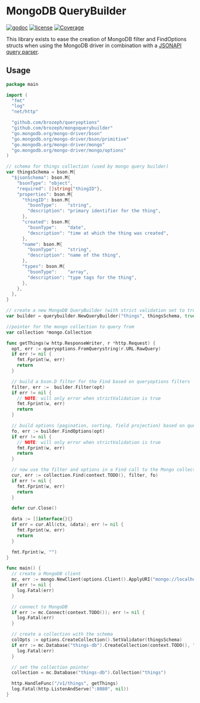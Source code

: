 # MongoDB QueryBuilder

[![godoc](http://img.shields.io/badge/godoc-reference-blue.svg?style=flat)](https://godoc.org/github.com/brozeph/mongoquerybuilder) [![license](http://img.shields.io/badge/license-MIT-red.svg?style=flat)](https://raw.githubusercontent.com/brozeph/mongoquerybuilder/main/LICENSE) [![Coverage](http://gocover.io/_badge/github.com/brozeph/mongoquerybuilder)](http://gocover.io/github.com/brozeph/mongoquerybuilder)


This library exists to ease the creation of MongoDB filter and FindOptions structs when using the MongoDB driver in combination with a [JSONAPI query parser](https://github.com/brozeph/queryoptions).

## Usage

```go
package main

import (
  "fmt"
  "log"
  "net/http"

  "github.com/brozeph/queryoptions"
  "github.com/brozeph/mongoquerybuilder"
  "go.mongodb.org/mongo-driver/bson"
  "go.mongodb.org/mongo-driver/bson/primitive"
  "go.mongodb.org/mongo-driver/mongo"
  "go.mongodb.org/mongo-driver/mongo/options"
)

// schema for things collection (used by mongo query builder)
var thingsSchema = bson.M{
  "$jsonSchema": bson.M{
    "bsonType": "object",
    "required": []string{"thingID"},
    "properties": bson.M{
      "thingID": bson.M{
        "bsonType":    "string",
        "description": "primary identifier for the thing",
      },
      "created": bson.M{
        "bsonType":    "date",
        "description": "time at which the thing was created",
      },
      "name": bson.M{
        "bsonType":    "string",
        "description": "name of the thing",
      },
      "types": bson.M{
        "bsonType":    "array",
        "description": "type tags for the thing",
      },
    },
  },
}

// create a new MongoDB QueryBuilder (with strict validation set to true)
var builder = querybuilder.NewQueryBuilder("things", thingsSchema, true)

//pointer for the mongo collection to query from
var collection *mongo.Collection

func getThings(w http.ResponseWriter, r *http.Request) {
  opt, err := queryoptions.FromQuerystring(r.URL.RawQuery)
  if err != nil {
    fmt.Fprint(w, err)
    return
  }

  // build a bson.D filter for the Find based on queryoptions filters
  filter, err :=  builder.Filter(opt)
  if err != nil {
    // NOTE: will only error when strictValidation is true
    fmt.Fprint(w, err)
    return
  }

  // build options (pagination, sorting, field projection) based on queryoptions
  fo, err := builder.FindOptions(opt)
  if err != nil {
    // NOTE: will only error when strictValidation is true
    fmt.Fprint(w, err)
    return
  }

  // now use the filter and options in a Find call to the Mongo collection
  cur, err := collection.Find(context.TODO(), filter, fo)
  if err != nil {
    fmt.Fprint(w, err)
    return
  }

  defer cur.Close()

  data := []interface{}{}
  if err = cur.All(ctx, &data); err != nil {
    fmt.Fprint(w, err)
    return
  }

  fmt.Fprint(w, "")
}

func main() {
  // create a MongoDB client
  mc, err := mongo.NewClient(options.Client().ApplyURI("mongo://localhost:27017"))
  if err != nil {
    log.Fatal(err)
  }

  // connect to MongoDB
  if err := mc.Connect(context.TODO()); err != nil {
    log.Fatal(err)
  }

  // create a collection with the schema
  colOpts := options.CreateCollection().SetValidator(thingsSchema)
  if err := mc.Database("things-db").CreateCollection(context.TODO(), "things", colOpts); err != nil {
    log.Fatal(err)
  }

  // set the collection pointer
  collection = mc.Database("things-db").Collection("things")

  http.HandleFunc("/v1/things", getThings)
  log.Fatal(http.ListenAndServe(":8080", nil))
}
```